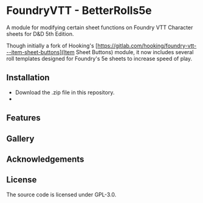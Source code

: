 # FoundryVTT - BetterRolls5e
A module for modifying certain sheet functions on Foundry VTT Character sheets for D&D 5th Edition.

Though initially a fork of Hooking's [https://gitlab.com/hooking/foundry-vtt---item-sheet-buttons](Item Sheet Buttons) module, it now includes several roll templates designed for Foundry's 5e sheets to increase speed of play.

## Installation
- Download the .zip file in this repository.
- 

## Features


## Gallery


## Acknowledgements


## License
The source code is licensed under GPL-3.0.
